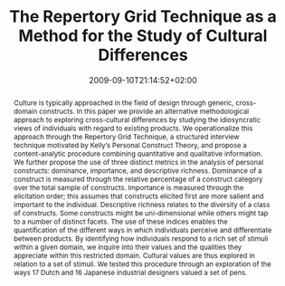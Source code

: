 ---
slug: the-repertory-grid-technique-as-a-method-for-the-study-of-cultural-differences
title: "The Repertory Grid Technique as a Method for the Study of Cultural Differences"
layout: single
searchFilter: Publication
publitype: journal
subsection: journal
institution:
    logo: Chiba
    short: 'Chiba U.'
    name: "Chiba University"
    web: "https://www.chiba-u.ac.jp/"
date: 2009-09-10T21:14:52+02:00
reference: "Tomico, O., Karapanos, E., Lévy, P., Mizutani, N., & Yamanaka, T. (2009). The Repertory Grid Technique as a Method for the Study of Cultural Differences. International Journal of Design. 3(3), 55-63."
abstract: "Culture is typically approached in the field of design through generic, cross-domain constructs. In this paper we provide an alternative methodological approach to exploring cross-cultural differences by studying the idiosyncratic views of individuals with regard to existing products. We operationalize this approach through the Repertory Grid Technique, a structured interview technique motivated by Kelly’s Personal Construct Theory, and propose a content-analytic procedure combining quantitative and qualitative information. We further propose the use of three distinct metrics in the analysis of personal constructs: dominance, importance, and descriptive richness. Dominance of a construct is measured through the relative percentage of a construct category over the total sample of constructs. Importance is measured through the elicitation order; this assumes that constructs elicited first are more salient and important to the individual. Descriptive richness relates to the diversity of a class of constructs. Some constructs might be uni-dimensional while others might tap to a number of distinct facets. The use of these indices enables the quantification of the different ways in which individuals perceive and differentiate between products. By identifying how individuals respond to a rich set of stimuli within a given domain, we inquire into their values and the qualities they appreciate within this restricted domain. Cultural values are thus explored in relation to a set of stimuli. We tested this procedure through an exploration of the ways 17 Dutch and 16 Japanese industrial designers valued a set of pens."
link:
    paper: "https://1drv.ms/b/s!AnQx_v88q65Qv4RizVmbn5Br6R718Q?e=mfYAIe"
    journal: "http://www.ijdesign.org/index.php/IJDesign/article/view/358"
---
